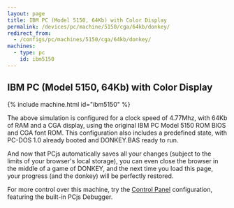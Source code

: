 ```yaml
---
layout: page
title: IBM PC (Model 5150, 64Kb) with Color Display
permalink: /devices/pc/machine/5150/cga/64kb/donkey/
redirect_from:
  - /configs/pc/machines/5150/cga/64kb/donkey/
machines:
  - type: pc
    id: ibm5150
---
```


IBM PC (Model 5150, 64Kb) with Color Display
---

{% include machine.html id="ibm5150" %}

The above simulation is configured for a clock speed of 4.77Mhz, with 64Kb of RAM and a CGA display,
using the original IBM PC Model 5150 ROM BIOS and CGA font ROM.  This configuration also includes a
predefined state, with PC-DOS 1.0 already booted and DONKEY.BAS ready to run.

And now that PCjs automatically saves all your changes (subject to the limits of your browser's local
storage), you can even close the browser in the middle of a game of DONKEY, and the next time you load
this page, your progress (and the donkey) will be perfectly restored.

For more control over this machine, try the [Control Panel](debugger/) configuration, featuring the
built-in PCjs Debugger.

